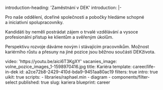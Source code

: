 introduction-heading: 'Zaměstnání v DEK'
introduction: |-
  <p>Pro naše oddělení, dceřiné společnosti a&nbsp;pobočky hledáme schopné a&nbsp;iniciativní spolupracovníky.
  </p>
  <p>Kandidáti by neměli postrádat zájem o&nbsp;trvalé vzdělávání a&nbsp;vysoce profesionální přístup ke klientům a svěřeným úkolům.
  </p>
  <p>Perspektivu rozvoje dáváme novým i&nbsp;stávajícím pracovníkům. Možnost kariérního růstu a&nbsp;přesuny na jiné pozice jsou běžnou součástí DEKživota.
  </p>
video: 'https://youtu.be/aici6T3KgXY'
vacanies_image: volne_pozice_images_1-1598970416.jpg
title: Kariéra
template: career/life-in-dek
id: a2ce72b8-2429-410d-bda9-9451aa80ac19
filters: true
intro: true
uikit: true
scripts:
  - libraries/raphael.min
  - diagram
  - components/filter-select
published: true
slug: kariera
blueprint: career
